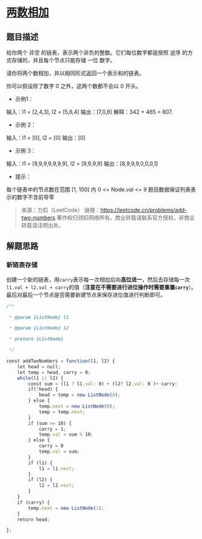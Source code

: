 # [两数相加](https://leetcode.cn/problems/add-two-numbers/)
## 题目描述
给你两个 非空 的链表，表示两个非负的整数。它们每位数字都是按照 逆序 的方式存储的，并且每个节点只能存储 一位 数字。

请你将两个数相加，并以相同形式返回一个表示和的链表。

你可以假设除了数字 0 之外，这两个数都不会以 0 开头。

- 示例1：

输入：l1 = [2,4,3], l2 = [5,6,4]
输出：[7,0,8]
解释：342 + 465 = 807.

- 示例 2：

输入：l1 = [0], l2 = [0]
输出：[0]

- 示例 3：

输入：l1 = [9,9,9,9,9,9,9], l2 = [9,9,9,9]
输出：[8,9,9,9,0,0,0,1]
 

- 提示：

每个链表中的节点数在范围 [1, 100] 内
0 <= Node.val <= 9
题目数据保证列表表示的数字不含前导零


>来源：力扣（LeetCode）
链接：https://leetcode.cn/problems/add-two-numbers
著作权归领扣网络所有。商业转载请联系官方授权，非商业转载请注明出处。

## 解题思路

### 新链表存储

创建一个新的链表，用`carry`表示每一次相加后向**高位进一**，然后去存储每一次`l1.val + l2.val + carry`的值（**注意在不需要进行进位操作时需要重置`carry`**）。最后对最后一个节点是否需要新建节点来保存进位值进行判断即可。

```js
/**

 * @param {ListNode} l1

 * @param {ListNode} l2

 * @return {ListNode}

 */

const addTwoNumbers = function(l1, l2) {
    let head = null;
    let temp = head, carry = 0;
    while(l1 || l2) {
        const sum = (l1 ? l1.val: 0) + (l2? l2.val: 0 )+ carry;
        if(!head) {
            head = temp = new ListNode(0);
        } else {
            temp.next = new ListNode(0);
            temp = temp.next;
        }
        if (sum >= 10) {
            carry = 1;
            temp.val = sum % 10;
        } else {
            carry = 0
            temp.val = sum;
        }
        if (l1) {
            l1 = l1.next;
        }
        if (l2) {
            l2 = l2.next;
        }
    }
    if (carry) {
        temp.next = new ListNode(1);
    }
    return head;

};
```